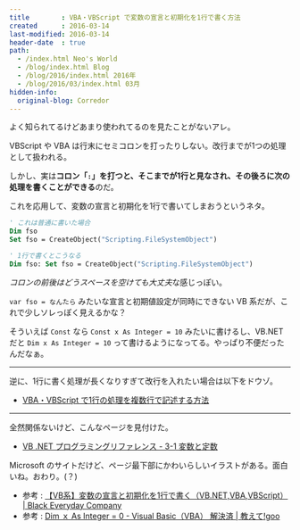 ```yaml
---
title        : VBA・VBScript で変数の宣言と初期化を1行で書く方法
created      : 2016-03-14
last-modified: 2016-03-14
header-date  : true
path:
  - /index.html Neo's World
  - /blog/index.html Blog
  - /blog/2016/index.html 2016年
  - /blog/2016/03/index.html 03月
hidden-info:
  original-blog: Corredor
---
```


よく知られてるけどあまり使われてるのを見たことがないアレ。

VBScript や VBA は行末にセミコロンを打ったりしない。改行までが1つの処理として扱われる。

しかし、実は**コロン「`:`」を打つと、そこまでが1行と見なされ、その後ろに次の処理を書くことができる**のだ。

これを応用して、変数の宣言と初期化を1行で書いてしまおうというネタ。

```vb
' これは普通に書いた場合
Dim fso
Set fso = CreateObject("Scripting.FileSystemObject")

' 1行で書くとこうなる
Dim fso: Set fso = CreateObject("Scripting.FileSystemObject")
```

*コロンの前後はどうスペースを空けても大丈夫*な感じっぽい。

`var fso = なんたら` みたいな宣言と初期値設定が同時にできない VB 系だが、これで少しソレっぽく見えるかな？

そういえば `Const` なら `Const x As Integer = 10` みたいに書けるし、VB.NET だと `Dim x As Integer = 10` って書けるようになってる。やっぱり不便だったんだなぁ。

-----

逆に、1行に書く処理が長くなりすぎて改行を入れたい場合は以下をドウゾ。

- [VBA・VBScript で1行の処理を複数行で記述する方法](15-01.html)

-----

全然関係ないけど、こんなページを見付けた。

- [VB .NET プログラミングリファレンス - 3-1 変数と定数](https://msdn.microsoft.com/ja-jp/library/dd314343.aspx)

Microsoft のサイトだけど、ページ最下部にかわいらしいイラストがある。面白いね。おわり。(？)

- 参考 : [【VB系】変数の宣言と初期化を1行で書く（VB.NET,VBA,VBScript） | Black Everyday Company](http://kuroeveryday.blogspot.jp/2014/10/Dim-Initialize.html)
- 参考 : [Dim ｘ As Integer = 0 - Visual Basic（VBA） 解決済 | 教えて!goo](http://oshiete.goo.ne.jp/qa/5395629.html)
